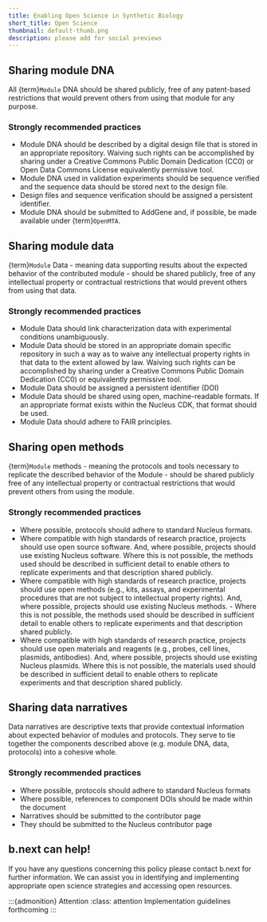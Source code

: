 ```yaml
---
title: Enabling Open Science in Synthetic Biology
short_title: Open Science
thumbnail: default-thumb.png
description: please add for social previews
---
```


## Sharing module DNA

All {term}`Module` DNA should be shared publicly, free of any patent-based restrictions that would prevent others from using that module for any purpose.

### Strongly recommended practices

- Module DNA should be described by a digital design file that is stored in an appropriate repository. Waiving such rights can be accomplished by sharing under a Creative Commons Public Domain Dedication (CC0) or Open Data Commons License equivalently permissive tool.
- Module DNA used in validation experiments should be sequence verified and the sequence data should be stored next to the design file. 
- Design files and sequence verification should be assigned a persistent identifier.
- Module DNA should be submitted to AddGene and, if possible, be made available under {term}`OpenMTA`.

## Sharing module data

{term}`Module` Data - meaning data supporting results about the expected behavior of the contributed module - should be shared publicly, free of any intellectual property or contractual restrictions that would prevent others from using that data.

### Strongly recommended practices

- Module Data should link characterization data with experimental conditions unambiguously.
- Module Data should be stored in an appropriate domain specific repository in such a way as to waive any intellectual property rights in that data to the extent allowed by law. Waiving such rights can be accomplished by sharing under a Creative Commons Public Domain Dedication (CC0) or equivalently permissive tool.
- Module Data should be assigned a persistent identifier (DOI)
- Module Data should be shared using open, machine-readable formats. If an appropriate format exists within the Nucleus CDK, that format should be used. 
- Module Data should adhere to FAIR principles. 

## Sharing open methods

{term}`Module` methods - meaning the protocols and tools necessary to replicate the described behavior of the Module - should be shared publicly free of any intellectual property or contractual restrictions that would prevent others from using the module. 

### Strongly recommended practices

- Where possible, protocols should adhere to standard Nucleus formats.
- Where compatible with high standards of research practice, projects should use open source software. And, where possible, projects should use existing Nucleus software. Where this is not possible, the methods used should be described in sufficient detail to enable others to replicate experiments and that description shared publicly.
- Where compatible with high standards of research practice, projects should use open methods (e.g., kits, assays, and experimental procedures that are not subject to intellectual property rights). And, where possible, projects should use existing Nucleus methods. - Where this is not possible, the methods used should be described in sufficient detail to enable others to replicate experiments and that description shared publicly.
- Where compatible with high standards of research practice, projects should use open materials and reagents (e.g., probes, cell lines, plasmids, antibodies). And, where possible, projects should use existing Nucleus plasmids. Where this is not possible, the materials used should be described in sufficient detail to enable others to replicate experiments and that description shared publicly.

## Sharing data narratives

Data narratives are descriptive texts that provide contextual information about expected behavior of modules and protocols. They serve to tie together the components described above (e.g. module DNA, data, protocols) into a cohesive whole.

### Strongly recommended practices

- Where possible, protocols should adhere to standard Nucleus formats
- Where possible, references to component DOIs should be made within the document
- Narratives should be submitted to the contributor page
- They should be submitted to the Nucleus contributor page

## b.next can help!

If you have any questions concerning this policy please contact b.next for further information. We can assist you in identifying and implementing appropriate open science strategies and accessing open resources.

:::{admonition} Attention
:class: attention
Implementation guidelines forthcoming
:::

